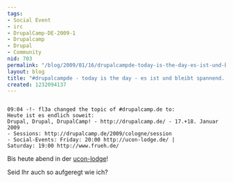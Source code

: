 ```yaml
---
tags:
- Social Event
- irc
- DrupalCamp-DE-2009-1
- Drupalcamp
- Drupal
- Community
nid: 703
permalink: "/blog/2009/01/16/drupalcampde-today-is-the-day-es-ist-und-bleibt-spannend.html"
layout: blog
title: "#drupalcampde - today is the day - es ist und bleibt spannend..."
created: 1232094137
---
```

<code>
09:04 -!- fl3a changed the topic of #drupalcamp.de to: 
Heute ist es endlich soweit: 
Drupal, Drupal, DrupalCamp! - http://drupalcamp.de/ - 17.+18. Januar 2009 
- Sessions: http://drupalcamp.de/2009/cologne/session 
- Social-Events: Friday: 20:00 http://ucon-lodge.de/ | 
Saturday: 19:00 http://www.frueh.de/
</code>
<p>Bis heute abend in der <a href="http://ucon-lodge.de/">ucon-lodge</a>!</p>
<p>Seid Ihr auch so aufgeregt wie ich?</p><!--break-->
